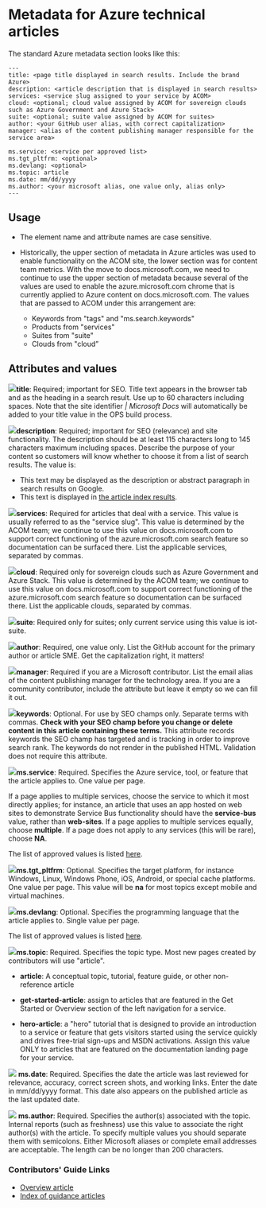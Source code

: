 

# Metadata for Azure technical articles
The standard Azure metadata section looks like this:
  ```
  ---
  title: <page title displayed in search results. Include the brand Azure>
  description: <article description that is displayed in search results>
  services: <service slug assigned to your service by ACOM>
  cloud: <optional; cloud value assigned by ACOM for sovereign clouds such as Azure Government and Azure Stack>
  suite: <optional; suite value assigned by ACOM for suites>
  author: <your GitHub user alias, with correct capitalization>
  manager: <alias of the content publishing manager responsible for the service area>

  ms.service: <service per approved list>
  ms.tgt_pltfrm: <optional>
  ms.devlang: <optional>
  ms.topic: article
  ms.date: mm/dd/yyyy
  ms.author: <your microsoft alias, one value only, alias only>
---
  ```
## Usage

- The element name and attribute names are case sensitive.

- Historically, the upper section of metadata in Azure articles was used to enable functionality on the ACOM site, the lower section was for content team metrics. With the move to docs.microsoft.com, we need to continue to use the upper section of metadata because several of the values are used to enable the azure.microsoft.com chrome that is currently applied to Azure content on docs.microsoft.com. The values that are passed to ACOM under this arrangement are:

    - Keywords from "tags" and "ms.search.keywords"
    - Products from "services"
    - Suites from "suite"
    - Clouds from "cloud”


## Attributes and values

![](./media/article-metadata/checkmark-small.png)**title**: Required; important for SEO. Title text appears in the browser tab and as the heading in a search result. Use up to 60 characters including spaces. Note that the site identifier *| Microsoft Docs* will automatically be added to your title value in the OPS build process. 

![](./media/article-metadata/checkmark-small.png)**description**: Required; important for SEO (relevance) and site functionality. The description should be at least 115 characters long to 145 characters maximum including spaces. Describe the purpose of your content so customers will know whether to choose it from a list of search results. The value is:

- This text may be displayed as the description or abstract paragraph in search results on Google.
- This text is displayed in [the article index results](https://azure.microsoft.com/documentation/articles/).

![](./media/article-metadata/checkmark-small.png)**services**: Required for articles that deal with a service. This value is usually referred to as the "service slug". This value is determined by the ACOM team; we continue to use this value on docs.microsoft.com to support correct functioning of the azure.microsoft.com search feature so documentation can be surfaced there. List the applicable services, separated by commas.

![](./media/article-metadata/checkmark-small.png)**cloud**: Required only for sovereign clouds such as Azure Government and Azure Stack. This value is determined by the ACOM team; we continue to use this value on docs.microsoft.com to support correct functioning of the azure.microsoft.com search feature so documentation can be surfaced there. List the applicable clouds, separated by commas.

![](./media/article-metadata/checkmark-small.png)**suite**: Required only for suites; only current service using this value is iot-suite.

![](./media/article-metadata/checkmark-small.png)**author**: Required, one value only. List the GitHub account for the primary author or article SME. Get the capitalization right, it matters!

![](./media/article-metadata/checkmark-small.png)**manager**: Required if you are a Microsoft contributor. List the email alias of the content publishing manager for the technology area. If you are a community contributor, include the attribute but leave it empty so we can fill it out.

![](./media/article-metadata/checkmark-small.png)**keywords**: Optional. For use by SEO champs only. Separate terms with commas. **Check with your SEO champ before you change or delete content in this article containing these terms.** This attribute records keywords the SEO champ has targeted and is tracking in order to improve search rank. The keywords do not render in the published HTML. Validation does not require this attribute.

![](./media/article-metadata/checkmark-small.png)**ms.service**: Required. Specifies the Azure service, tool, or feature that the article applies to. One value per page.

If a page applies to multiple services, choose the service to which it most directly applies; for instance, an article that uses an app hosted on web sites to demonstrate Service Bus functionality should have the **service-bus** value, rather than **web-sites**. If a page applies to multiple services equally, choose **multiple**. If a page does not apply to any services (this will be rare), choose **NA**.

The list of approved values is listed [here](https://review.docs.microsoft.com/en-us/help/contribute/contribute-how-to-write-metadata?branch=master).

![](./media/article-metadata/checkmark-small.png)**ms.tgt_pltfrm**: Optional. Specifies the target platform, for instance Windows, Linux, Windows Phone, iOS, Android, or special cache platforms. One value per page. This value will be **na** for most topics except mobile and virtual machines.

![](./media/article-metadata/checkmark-small.png)**ms.devlang**: Optional. Specifies the programming language that the article applies to. Single value per page.

The list of approved values is listed [here](https://review.docs.microsoft.com/en-us/help/contribute/contribute-how-to-write-metadata?branch=master).

![](./media/article-metadata/checkmark-small.png)**ms.topic**: Required. Specifies the topic type. Most new pages created by contributors will use "article".

 - **article**: A conceptual topic, tutorial, feature guide, or other non-reference article

 - **get-started-article**: assign to articles that are featured in the Get Started or Overview section of the left navigation for a service.

 - **hero-article**: a "hero" tutorial that is designed to provide an introduction to a service or feature that gets visitors started using the service quickly and drives free-trial sign-ups and MSDN activations. Assign this value ONLY to articles that are featured on the documentation landing page for your service.

![](./media/article-metadata/checkmark-small.png) **ms.date**: Required. Specifies the date the article was last reviewed for relevance, accuracy, correct screen shots, and working links. Enter the date in mm/dd/yyyy format. This date also appears on the published article as the last updated date.

![](./media/article-metadata/checkmark-small.png) **ms.author**: Required. Specifies the author(s) associated with the topic. Internal reports (such as freshness) use this value to associate the right author(s) with the article. To specify multiple values you should separate them with semicolons. Either Microsoft aliases or complete email addresses are acceptable. The length can be no longer than 200 characters.


### Contributors' Guide Links
* [Overview article](../README.md)
* [Index of guidance articles](contributor-guide-index.md)

<!--Anchors-->
[Syntax]: #syntax
[Usage]: #usage
[Attributes and values for the properties section]: #attributes-and-values-for-the-properties-section
[Attributes and values for the tags section]: #attributes-and-values-for-the-tags-section
